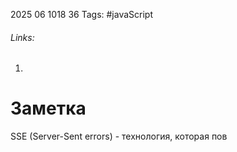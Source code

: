 2025 06 1018 36
Tags: #javaScript 
###### Links: 
1) 
# Заметка
SSE (Server-Sent errors) - технология, которая пов
